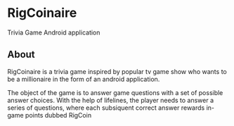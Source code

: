 # RigCoinaire
Trivia Game Android application

## About

RigCoinaire is a trivia game inspired by popular tv game show who wants to be a millionaire in the form of an android application.

The object of the game is to answer game questions with a set of possible answer choices. With the help of lifelines, the player needs to answer a series of questions, where each subsiquent correct answer rewards in-game points dubbed RigCoin



